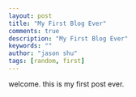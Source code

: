 ```yaml
---
layout: post
title: "My First Blog Ever"
comments: true
description: "My First Blog Ever"
keywords: ""
author: "jason shu"
tags: [random, first]
---
```


welcome. this is my first post ever.